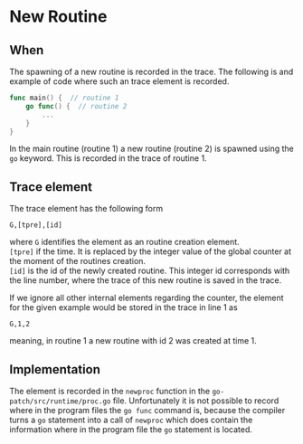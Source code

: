 # New Routine
## When
The spawning of a new routine is recorded in the trace. The following is 
and example of code where such an trace element is recorded.
```go
func main() {  // routine 1
    go func() {  // routine 2
        ...
    }
}
```
In the main routine (routine 1) a new routine (routine 2) is spawned using the 
`go` keyword.
This is recorded in the trace of routine 1.

## Trace element
The trace element has the following form 
```
G,[tpre],[id]
```
where `G` identifies the element as an routine creation element.\
`[tpre]` if the time. It is replaced by the integer value of the global counter at the moment of the routines creation.\
`[id]` is the id of the newly created routine. This integer id corresponds with
the line number, where the trace of this new routine is saved in the trace.

If we ignore all other internal elements regarding the counter, the element for 
the given example would be stored in the trace in line 1 as
```
G,1,2
```
meaning, in routine 1 a new routine with id 2 was created at time 1.


## Implementation
The element is recorded in the `newproc` function in the `go-patch/src/runtime/proc.go` file. Unfortunately it is not possible to record where in the program 
files the `go func` command is, because the compiler turns a `go` statement into a call of `newproc` which does contain the information where in the program
file the `go` statement is located.